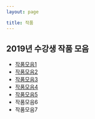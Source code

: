 ```yaml
---
layout: page

title: 작품
---
```


2019년 수강생 작품 모음
-----------------------

-	[작품모음1](https://youtu.be/_a4yccSagKU)
-	[작품모음2](https://youtu.be/-oblQimHZ5Y)
-	[작품모음3](https://youtu.be/IbtwAa6ZPtY)
-	[작품모음4](https://youtu.be/tq9XKwosofY)
-	[작품모음5](https://youtu.be/7CNcrwL5NhY)
-	작품모음6
-	작품모음7
